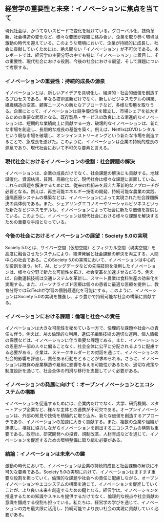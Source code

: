 ## 経営学の重要性と未来：イノベーションに焦点を当てて

現代社会は、かつてないスピードで変化を続けている。グローバル化、技術革新、社会構造の変化など、様々な要因が複雑に絡み合い、企業を取り巻く環境は激動の時代を迎えている。このような環境において、企業が持続的に成長し、社会に貢献していくためには、絶え間ない「イノベーション」が不可欠である。本レポートでは、経営学の主要分野の中でも特に「イノベーション」に着目し、その重要性、現代社会における役割、今後の社会における展望、そして課題について考察する。

### イノベーションの重要性：持続的成長の源泉

イノベーションとは、新しいアイデアを具現化し、経済的・社会的価値を創造するプロセスである。単なる技術革新だけでなく、新しいビジネスモデルの構築、組織構造の変革、顧客ニーズへの新たなアプローチなど、多様な形態を取りうる。企業にとって、イノベーションは競争優位性を確立し、市場シェアを拡大するための重要な武器となる。既存製品・サービスの改良による漸進的なイノベーションは、短期的な業績向上に貢献する一方、破壊的なイノベーションは、新たな市場を創造し、長期的な成長の基盤を築く。例えば、NetflixはDVDレンタルという既存市場を破壊し、オンラインストリーミングという新たな市場を創造することで、急成長を遂げた。このように、イノベーションは企業の持続的成長の源泉であり、現代社会において不可欠な要素と言える。

### 現代社会におけるイノベーションの役割：社会課題の解決

イノベーションは、企業の成長だけでなく、社会課題の解決にも貢献する。地球温暖化、資源枯渇、貧困、高齢化など、現代社会は様々な課題に直面している。これらの課題を解決するためには、従来の枠組みを超えた革新的なアプローチが必要となる。例えば、再生可能エネルギー技術の開発、持続可能な農業の実践、遠隔医療システムの構築などは、イノベーションによって実現された社会課題解決の具体例である。また、シェアリングエコノミーやソーシャルビジネスといった新たなビジネスモデルも、イノベーションによって社会に新たな価値を提供している。このように、イノベーションは現代社会における様々な課題を解決するための重要な手段となっている。

### 今後の社会におけるイノベーションの展望：Society 5.0の実現

Society 5.0とは、サイバー空間（仮想空間）とフィジカル空間（現実空間）を高度に融合させたシステムにより、経済発展と社会課題の解決を両立する、人間中心の社会である。このSociety 5.0の実現において、イノベーションは中心的な役割を担う。IoT、AI、ビッグデータなどの先端技術を活用したイノベーションは、様々な分野で新たな可能性を拓き、社会変革を加速させるだろう。例えば、自動運転技術は交通システムを革新し、スマート農業は食料生産の効率化を実現する。また、パーソナライズド医療は個々の患者に最適な医療を提供し、教育分野ではEdTechが学習の個別最適化を可能にする。このように、イノベーションはSociety 5.0の実現を推進し、より豊かで持続可能な社会の構築に貢献する。

### イノベーションにおける課題：倫理と社会への責任

イノベーションは大きな可能性を秘めている一方で、倫理的な課題や社会への責任も伴う。例えば、AIの倫理的な利用、遺伝子編集技術の適切な運用、個人情報の保護などは、イノベーションに伴う重要な課題である。また、イノベーションの恩恵が一部の人々に偏ることなく、社会全体に公平に分配されるように配慮する必要がある。企業は、ステークホルダーとの対話を通じて、イノベーションの社会的影響を評価し、責任ある行動をとることが求められる。さらに、イノベーションは既存の産業構造や雇用に影響を与える可能性があるため、適切な政策や制度設計を通じて、社会全体の円滑な移行を支援していく必要がある。

### イノベーションの発展に向けて：オープンイノベーションとエコシステムの構築

イノベーションを促進するためには、企業内だけでなく、大学、研究機関、スタートアップ企業など、様々な主体との連携が不可欠である。オープンイノベーションは、外部の知見や技術を積極的に取り込み、新たな価値を創造するアプローチであり、イノベーションの加速に大きく貢献する。また、複数の企業や組織が連携し、相互に協力しながらイノベーションを創出するエコシステムの構築も重要である。政府は、研究開発への投資、規制改革、人材育成などを通じて、イノベーションを促進するための環境整備に取り組む必要がある。

### 結論：イノベーションは未来への鍵

激動の時代において、イノベーションは企業の持続的成長と社会課題の解決に不可欠な要素である。Society 5.0の実現に向けて、イノベーションはますます重要な役割を担っていく。倫理的な課題や社会への責任に配慮しながら、オープンイノベーションやエコシステムの構築を通じて、イノベーションを促進していくことが、より良い未来を創造するための鍵となる。経営学は、イノベーションを推進するための知識やスキルを提供するだけでなく、倫理的な視点や社会貢献の意識を醸成する役割も担っている。私たちは、経営学の学びを通じて、イノベーションの力を最大限に活用し、持続可能でより良い社会の実現に貢献していく必要がある。
